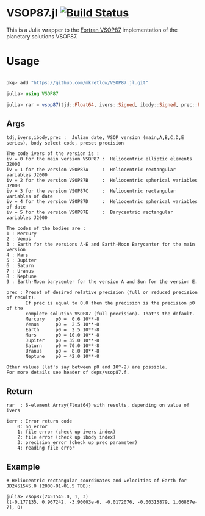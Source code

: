 # VSOP87.jl [![Build Status](https://travis-ci.org/mkretlow/VSOP87.jl.png?branch=master)](https://travis-ci.org/mkretlow/VSOP87.jl)

This is a Julia wrapper to the [Fortran VSOP87](https://github.com/ctdk/vsop87) implementation of the planetary solutions VSOP87.

# Usage

```julia

pkg> add "https://github.com/mkretlow/VSOP87.jl.git"

julia> using VSOP87

julia> rar = vsop87(tjd::Float64, ivers::Signed, ibody::Signed, prec::Float64 = 0.0)
```
## Args

    tdj,ivers,ibody,prec :  Julian date, VSOP version (main,A,B,C,D,E series), body select code, preset precision

    The code ivers of the version is :
    iv = 0 for the main version VSOP87 :  Heliocentric elliptic elements J2000
    iv = 1 for the version VSOP87A     :  Heliocentric rectangular variables J2000
    iv = 2 for the version VSOP87B     :  Heliocentric spherical variables J2000
    iv = 3 for the version VSOP87C     :  Heliocentric rectangular variables of date
    iv = 4 for the version VSOP87D     :  Heliocentric spherical variables of date
    iv = 5 for the version VSOP87E     :  Barycentric rectangular variables J2000

    The codes of the bodies are :
    1 : Mercury
    2 : Venus
    3 : Earth for the versions A-E and Earth-Moon Barycenter for the main version
    4 : Mars
    5 : Jupiter
    6 : Saturn
    7 : Uranus
    8 : Neptune
    9 : Earth-Moon barycenter for the version A and Sun for the version E.

    prec : Preset of desired relative precision (full or reduced precision of result).
           If prec is equal to 0.0 then the precision is the precision p0 of the
           complete solution VSOP87 (full precision). That's the default.
           Mercury    p0 =  0.6 10**-8
           Venus      p0 =  2.5 10**-8
           Earth      p0 =  2.5 10**-8
           Mars       p0 = 10.0 10**-8
           Jupiter    p0 = 35.0 10**-8
           Saturn     p0 = 70.0 10**-8
           Uranus     p0 =  8.0 10**-8
           Neptune    p0 = 42.0 10**-8

    Other values (let's say between p0 and 10^-2) are possible.
    For more details see header of deps/vsop87.f.

## Return
    rar  : 6-element Array{Float64} with results, depending on value of ivers

    ierr : Error return code
        0: no error
        1: file error (check up ivers index)
        2: file error (check up ibody index)
        3: precision error (check up prec parameter)
        4: reading file error

## Example

    # Heliocentric rectangular coordinates and velocities of Earth for JD2451545.0 (2000-01-01.5 TDB):

    julia> vsop87(2451545.0, 1, 3)
    ([-0.177135, 0.967242, -3.90003e-6, -0.0172076, -0.00315879, 1.06867e-7], 0)
